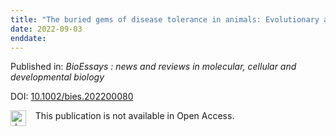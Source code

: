```yaml
---
title: "The buried gems of disease tolerance in animals: Evolutionary and interspecies comparative approaches: Interspecies comparative approaches are valuable tools for exploring potential new mechanisms of disease tolerance in animals: Interspecies comparative approaches are valuable tools for exploring potential new mechanisms of disease tolerance in animals."
date: 2022-09-03
enddate:
---
```


Published in: *BioEssays : news and reviews in molecular, cellular and developmental biology*

DOI: [10.1002/bies.202200080](https://doi.org/10.1002/bies.202200080)

<img src="https://upload.wikimedia.org/wikipedia/commons/thumb/0/0e/Closed_Access_logo_transparent.svg/1200px-Closed_Access_logo_transparent.svg.png" alt="drawing" width="25" align="left"/> &nbsp;&nbsp;&nbsp;This publication is not available in Open Access.


